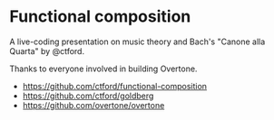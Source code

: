 # Functional composition 

A live-coding presentation on music theory and Bach's
"Canone alla Quarta" by @ctford.

Thanks to everyone involved in building Overtone.

* https://github.com/ctford/functional-composition
* https://github.com/ctford/goldberg
* https://github.com/overtone/overtone
